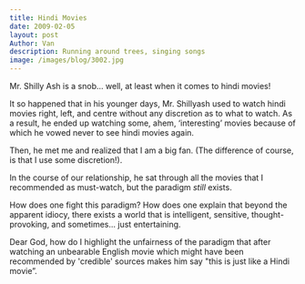 ```yaml
---
title: Hindi Movies
date: 2009-02-05
layout: post
Author: Van
description: Running around trees, singing songs
image: /images/blog/3002.jpg
---
```


Mr. Shilly Ash is a snob… well, at least when it comes to hindi movies!

It so happened that in his younger days, Mr. Shillyash used to watch hindi movies right, left, and centre without any discretion as to what to watch. As a result, he ended up watching some, ahem, ‘interesting’ movies because of which he vowed never to see hindi movies again.

Then, he met me and realized that I am a big fan. (The difference of course, is that I use some discretion!).

In the course of our relationship, he sat through all the movies that I recommended as must-watch, but the paradigm *still* exists.

How does one fight this paradigm? How does one explain that beyond the apparent idiocy, there exists a world that is intelligent, sensitive, thought-provoking, and sometimes... just entertaining.

Dear God, how do I highlight the unfairness of the paradigm that after watching an unbearable English movie which might have been recommended by 'credible' sources makes him say "this is just like a Hindi movie”.
